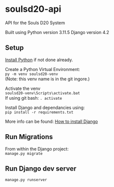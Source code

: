 # soulsd20-api
API for the Souls D20 System

Built using
Python version 3.11.5
Django version 4.2

## Setup

[Install Python](https://www.python.org/downloads/) if not done already.

Create a Python Virtual Environment:  
`py -m venv soulsd20-venv`  
(Note: this venv name is in the git ingore.)

Activate the venv  
`soulsd20-venv\Scripts\activate.bat`  
If using git bash: `. activate`

Install Django and dependancies using:  
`pip install -r requirements.txt`

More info can be found: [How to install Django](https://docs.djangoproject.com/en/4.2/topics/install/)

## Run Migrations

From within the Django project:  
`manage.py migrate`

## Run Django dev server

`manage.py runserver`
